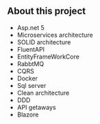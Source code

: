## About this project

- Asp.net 5
- Microservices architecture
- SOLID architecture
- FluentAPI
- EntityFrameWorkCore
- RabbtMQ
- CQRS
- Docker
- Sql server
- Clean architecture
- DDD
- API getaways
- Blazore
